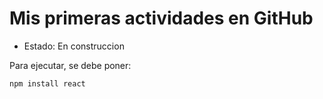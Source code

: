 <h1> Mis primeras actividades en GitHub </h1>

- Estado: En construccion

Para ejecutar, se debe poner:

```npm install react```
